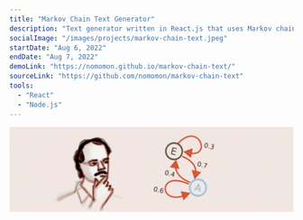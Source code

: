 ```yaml
---
title: "Markov Chain Text Generator"
description: "Text generator written in React.js that uses Markov chains to generate text based on a given input."
socialImage: "/images/projects/markov-chain-text.jpeg"
startDate: "Aug 6, 2022"
endDate: "Aug 7, 2022"
demoLink: "https://nomomon.github.io/markov-chain-text/"
sourceLink: "https://github.com/nomomon/markov-chain-text"
tools:
  - "React"
  - "Node.js"
---
```


![banner](/images/projects/markov-chain-text.jpeg)
